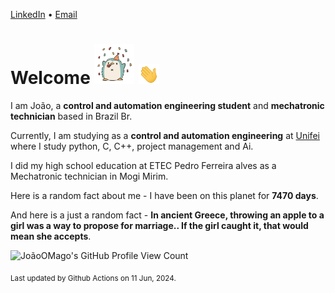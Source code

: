 [LinkedIn](https://www.linkedin.com/in/joão-pedro-gozzoli-b95641301/) &bull;
[Email](joaopedrogozzoli@gmail.com)

# Welcome <img src="happy.gif" height="64px" /> <img src="wave.gif" height="32px" />

I am João, a  **control and automation engineering student** and **mechatronic technician** based in Brazil Br.

Currently, I am studying as a **control and automation engineering** at [Unifei](https://unifei.edu.br) where I study python, C, C++, project management and Ai.

I did my high school education at ETEC Pedro Ferreira alves as a Mechatronic technician in Mogi Mirim.

Here is a random fact about me - I have been on this planet for **7470 days**.

And here is a just a random fact -  **In ancient Greece, throwing an apple to a girl was a way to propose for marriage.. If the girl caught it, that would mean she accepts**.

![JoãoOMago's GitHub Profile View Count](https://komarev.com/ghpvc/?username=JoaoOMago)

<sub>Last updated by Github Actions on 11 Jun, 2024.</sub>
